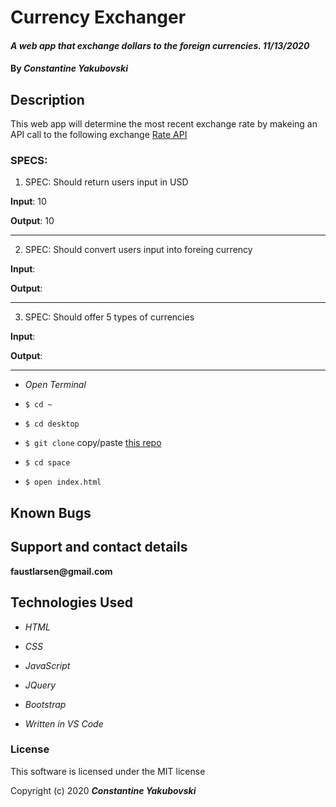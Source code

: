 # Currency Exchanger

#### _A web app that exchange dollars to the foreign currencies. 11/13/2020_

#### By _**Constantine Yakubovski**_ 

## Description 

This web app will determine the most recent exchange rate by makeing an API call to the following exchange [Rate API](https://www.exchangerate-api.com/)


### SPECS: ###

1. SPEC: Should return users input in USD 

**Input**: 10

**Output**: 10
____________________________________________________________________________________

2. SPEC: Should convert users input into foreing currency

**Input**: 

**Output**: 
____________________________________________________________________________________

3. SPEC: Should offer 5 types of currencies

**Input**: 

**Output**: 
___________________________________________________________________________

-  _Open Terminal_

-  `$ cd ~`

-  `$ cd desktop`

-  `$ git clone` copy/paste [this repo](https://github.com/faustlarsen/currency-exchange)

-  `$ cd space`

-  `$ open index.html`
 
## Known Bugs

## Support and contact details

__faustlarsen@gmail.com__

## Technologies Used

-  _HTML_

-  _CSS_

-  _JavaScript_

-  _JQuery_

-  _Bootstrap_

-  _Written in VS Code_

### License

This software is licensed under the MIT license

Copyright (c) 2020 **_Constantine Yakubovski_**